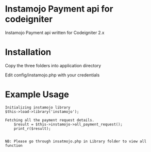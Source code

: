 # Instamojo Payment api for codeigniter
Instamojo Payment api written for Codeigniter 2.x

# Installation 

Copy the three folders into application directory

Edit config/instamojo.php with your credentials

# Example Usage

    Initializing instamojo library
    $this->load->library('instamojo');

    Fetching all the payment request details.
		$result = $this->instamojo->all_payment_request();
		print_r($result);
    

    NB: Please go through insatmojo.php in Library folder to view all function
  
